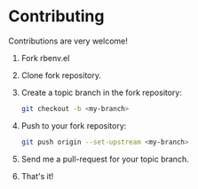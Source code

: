 # Contributing

Contributions are very welcome!

1. Fork rbenv.el
1. Clone fork repository.
1. Create a topic branch in the fork repository:

    ```bash
    git checkout -b <my-branch>
    ```

1. Push to your fork repository:

    ```bash
    git push origin --set-upstream <my-branch>
    ```

1. Send me a pull-request for your topic branch.
1. That's it!
